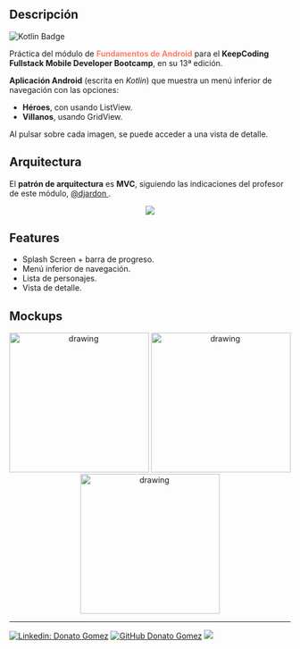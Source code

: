 ## Descripción
![Kotlin Badge](https://img.shields.io/badge/MADE%20WITH-KOTLIN-blueviolet?style=for-the-badge&logo=kotlin)

Práctica del módulo de **<span style="color:#ff7e63">Fundamentos de Android</span>** para el **KeepCoding Fullstack Mobile Developer Bootcamp**, en su 13ª edición.

**Aplicación Android** (escrita en *Kotlin*) que muestra un menú inferior de navegación con las opciones: 
* **Héroes**, con usando ListView.
* **Villanos**, usando GridView. 
  
Al pulsar sobre cada imagen, se puede acceder a una vista de detalle.

## Arquitectura
El **patrón de arquitectura** es **MVC**, siguiendo las indicaciones del profesor de este módulo, [@djardon ](https://github.com/djardon).
<div align="center">
<img src="https://repository-images.githubusercontent.com/212913628/25312380-e72e-11e9-817e-db46671bf8d4">
</div>

## Features
* Splash Screen + barra de progreso.
* Menú inferior de navegación.
* Lista de personajes.
* Vista de detalle.

## Mockups
<div align="center">
<img src="https://github.com/donatogomez/MarvelCharactersMVC/blob/main/mockups/splash.png" alt="drawing" width="250"/> <img src="https://github.com/donatogomez/MarvelCharactersMVC/blob/main/mockups/main.png" alt="drawing" width="250"/> <img src="https://github.com/donatogomez/MarvelCharactersMVC/blob/main/mockups/detail.png" alt="drawing" width="250"/>
</div>

---

[![Linkedin: Donato Gomez](https://img.shields.io/badge/-Donato_Gomez-blue?style=flat-square&logo=Linkedin&logoColor=white&link=https://www.linkedin.com/in/donatogomez/)](https://www.linkedin.com/in/donatogomez/)
[![GitHub Donato Gomez](https://img.shields.io/github/followers/donatogomez?label=follow&style=social)](https://github.com/donatogomez)
![](https://komarev.com/ghpvc/?username=donatogomez&color=red)
